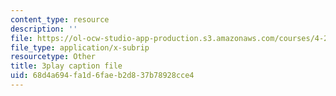 ```yaml
---
content_type: resource
description: ''
file: https://ol-ocw-studio-app-production.s3.amazonaws.com/courses/4-241j-theory-of-city-form-spring-2013/68d4a694fa1d6faeb2d837b78928cce4_M4VQypB3o90.srt
file_type: application/x-subrip
resourcetype: Other
title: 3play caption file
uid: 68d4a694-fa1d-6fae-b2d8-37b78928cce4
---
```

